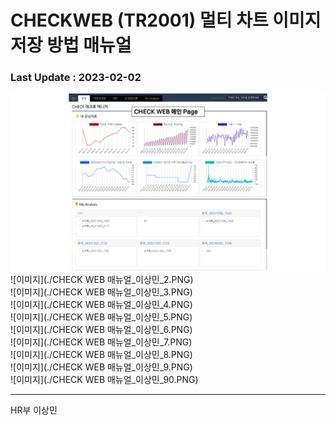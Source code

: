 # CHECKWEB (TR2001) 멀티 차트 이미지저장 방법 매뉴얼

### Last Update : 2023-02-02



![이미지](./CHECK_WEB_매뉴얼_이상민_1.png)</br>
![이미지](./CHECK WEB 매뉴얼_이상민_2.PNG)</br>
![이미지](./CHECK WEB 매뉴얼_이상민_3.PNG)</br>
![이미지](./CHECK WEB 매뉴얼_이상민_4.PNG)</br>
![이미지](./CHECK WEB 매뉴얼_이상민_5.PNG)</br>
![이미지](./CHECK WEB 매뉴얼_이상민_6.PNG)</br>
![이미지](./CHECK WEB 매뉴얼_이상민_7.PNG)</br>
![이미지](./CHECK WEB 매뉴얼_이상민_8.PNG)</br>
![이미지](./CHECK WEB 매뉴얼_이상민_9.PNG)</br>
![이미지](./CHECK WEB 매뉴얼_이상민_90.PNG)</br>




-----------------
HR부 이상민

